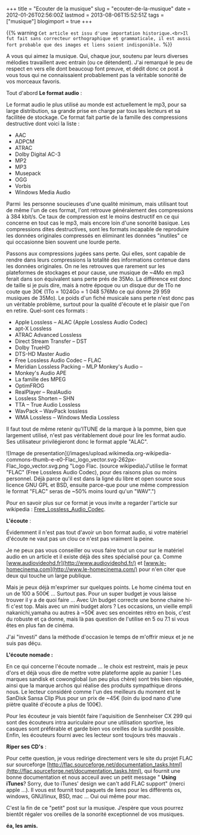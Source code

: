 +++
title = "Ecouter de la musique"
slug = "ecouter-de-la-musique"
date = 2012-01-26T02:56:00Z
lastmod = 2013-08-06T15:52:51Z
tags = ["musique"]
blogimport = true
+++

{{% warning `Cet article est issu d'une importation historique.<br>Il fut fait sans correcteur orthographique et grammaticale, il est aussi fort probable que des images et liens soient indisponible.` %}}

A vous qui aimez la musique. Qui, chaque jour, soutenu par leurs diverses mélodies travaillent avec entrain (ou ce détendent). J'ai remarqué le peu de respect en vers elle dont beaucoup font preuve, et dédit donc ce post à vous tous qui ne connaissaient probablement pas la véritable sonorité de vos morceaux favoris.

Tout d'abord **Le format audio** :

Le format audio le plus utilisé au monde est actuellement le mp3, pour sa large distribution, sa grande prise en charge par tous les lecteurs et sa facilitée de stockage. Ce format fait partie de la famille des compressions destructive dont voici la liste :

- AAC
- ADPCM
- ATRAC
- Dolby Digital AC-3
- MP2
- MP3
- Musepack
- OGG
- Vorbis
- Windows Media Audio

Parmi  les personne soucieuses d'une qualité minimum, mais utilisant tout de même l'un de ces format, l'ont retrouve généralement des compressions à 384 kbit/s. Ce taux de compression est le moins destructif en ce qui concerne en tout cas le mp3, mais encore loin d'une sonorité basique. Les compressions dites destructives, sont les formats incapable de reproduire les données originales compressés en éliminant les données "inutiles" ce qui occasionne bien souvent une lourde perte.

Passons aux compressions jugées sans perte. Qui elles, sont capable de rendre dans leurs compressions la totalité des informations contenue dans les données originales. On ne les retrouves que rarement sur les plateformes de stockages et pour cause, une musique de ~4Mo en mp3 ferait dans son équivalent sans perte prés de 35Mo. La différence est donc de taille si je puis dire, mais à notre époque ou un disque dur de 1To ne coute que 30€ (1To = 1024Go = 1 048 576Mo ce qui donne 29 959 musiques de 35Mo). Le poids d'un fiché musicale sans perte n'est donc pas un véritable problème, surtout pour la qualité d'écoute et le plaisir que l'on en retire. Quel-sont ces formats :

- Apple Lossless – ALAC (Apple Lossless Audio Codec)
- apt-X Lossless
- ATRAC Advanced Lossless
- Direct Stream Transfer – DST
- Dolby TrueHD
- DTS-HD Master Audio
- Free Lossless Audio Codec – FLAC
- Meridian Lossless Packing – MLP Monkey's Audio –
- Monkey's Audio APE
- La famille des MPEG
- OptimFROG
- RealPlayer – RealAudio
- Lossless Shorten – SHN
- TTA – True Audio Lossless
- WavPack – WavPack lossless
- WMA Lossless – Windows Media Lossless

Il faut tout de même retenir qu'ITUNE de la marque à la pomme, bien que largement utilisé, n'est pas véritablement doué pour lire les format audio. Ses utilisateur privilégieront donc le format apple "ALAC".

![Image de presentation](/images/upload.wikimedia.org-wikipedia-commons-thumb-e-e0-Flac_logo_vector.svg-262px-Flac_logo_vector.svg.png "Logo Flac. (source wikipedia)J'utilise le format "FLAC" (Free Lossless Audio Codec), pour des raisons plus ou moins personnel. Déjà parce qu'il est dans la ligné du libre et open source sous licence GNU GPL et BSD, ensuite parce-que pour une même compression le format "FLAC" seras de ~50% moins lourd qu'un "WAV".")

Pour en savoir plus sur ce format je vous invite a regarder l'article sur wikipedia : [Free_Lossless_Audio_Codec](http://fr.wikipedia.org/wiki/Free_Lossless_Audio_Codec).

**L'écoute** :

Évidemment il n'est pas tout d'avoir un bon format audio, si votre matériel d'écoute ne vaut pas un clou ce n'est pas vraiment la peine.

Je ne peux pas vous conseiller ou vous faire tout un cour sur le matériel audio en un article et il existe déjà des sites spécialisé pour ça. Comme [www.audiovideohd.fr](http://www.audiovideohd.fr/) et [www.le-homecinema.com](http://www.le-homecinema.com/) pour n'en citer que deux qui touche un large publique.

Mais je peux déjà m'exprimer sur quelques points. Le home cinéma tout en un de 100 a 500€ ... Surtout pas. Pour un super budget je vous laisse trouver il y a de quoi faire ... Avec Un budget correcte une bonne chaine hi-fi c'est top. Mais avec un mini budget alors ? Les occasions, un vieille empli nakanichi,yamaha ou autres à ~50€ avec ses enceintes rétro en bois, c'est du robuste et ça donne, mais là pas question de l'utilise en 5 ou 7.1 si vous êtes en plus fan de cinéma.

J'ai "investi" dans la méthode d'occasion le temps de m'offrir mieux et je ne suis pas déçu.

**L'écoute nomade :**

En ce qui concerne l'écoute nomade ... le choix est restreint, mais je peux d'ors et déjà vous dire de mettre votre plateforme apple au panier ! Les marques sandisk et cowonglobal (un peu plus chère) sont très bien réputée, ainsi que la marque archos qui réalise des produits sympathique dirons nous. Le lecteur considéré comme l'un des meilleurs du moment est le SanDisk Sansa Clip Plus pour un prix de ~45€ (loin du ipod nano d'une piètre qualité d'écoute a plus de 100€).

Pour les écouteur je vais bientôt faire l'aquisition de Sennheiser CX 299 qui sont des écouteurs intra auriculaire pour une utilisation sportive, les casques sont préférable et garde bien vos oreilles de la surdité possible. Enfin, les écouteurs fourni avec les lecteur sont toujours très mauvais .

**Riper ses CD's** :

Pour cette question, je vous redirige directement vers le site du projet FLAC sur sourceforge [http://flac.sourceforge.net/documentation_tasks.html](http://flac.sourceforge.net/documentation_tasks.html), qui fournit une bonne documentation et nous acceuil avec un petit message " **Using iTunes**? Sorry, due to iTunes' design we can't add FLAC support" (merci apple ...). Il vous est fournit tout paquets de liens pour les différents os, windows, GNU/linux, BSD, mac ... Oui oui même pour mac.

C'est la fin de ce "petit" post sur la musique. J’espère que vous pourrez bientôt régaler vos oreilles de la sonorité exceptionnel de vos musiques.

**éa, les amis.**
